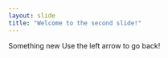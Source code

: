 ```yaml
---
layout: slide
title: "Welcome to the second slide!"
---
```

Something new
Use the left arrow to go back!
